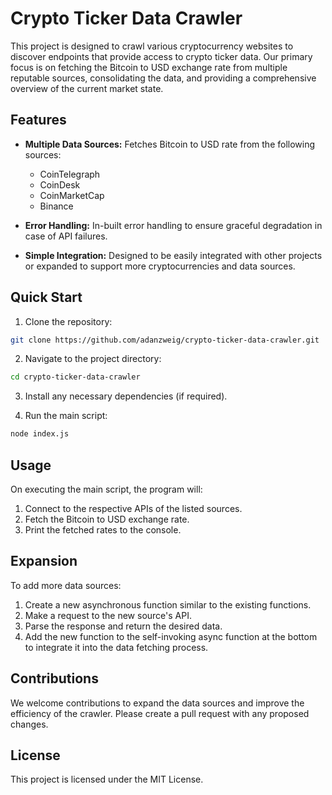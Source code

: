# Crypto Ticker Data Crawler

This project is designed to crawl various cryptocurrency websites to discover endpoints that provide access to crypto ticker data. Our primary focus is on fetching the Bitcoin to USD exchange rate from multiple reputable sources, consolidating the data, and providing a comprehensive overview of the current market state.

## Features

- **Multiple Data Sources:** Fetches Bitcoin to USD rate from the following sources:
  - CoinTelegraph
  - CoinDesk
  - CoinMarketCap
  - Binance

- **Error Handling:** In-built error handling to ensure graceful degradation in case of API failures.

- **Simple Integration:** Designed to be easily integrated with other projects or expanded to support more cryptocurrencies and data sources.

## Quick Start

1. Clone the repository:

```bash
git clone https://github.com/adanzweig/crypto-ticker-data-crawler.git
```

2. Navigate to the project directory:

```bash
cd crypto-ticker-data-crawler
```

3. Install any necessary dependencies (if required).

4. Run the main script:

```bash
node index.js
```

## Usage

On executing the main script, the program will:

1. Connect to the respective APIs of the listed sources.
2. Fetch the Bitcoin to USD exchange rate.
3. Print the fetched rates to the console.

## Expansion

To add more data sources:

1. Create a new asynchronous function similar to the existing functions.
2. Make a request to the new source's API.
3. Parse the response and return the desired data.
4. Add the new function to the self-invoking async function at the bottom to integrate it into the data fetching process.

## Contributions

We welcome contributions to expand the data sources and improve the efficiency of the crawler. Please create a pull request with any proposed changes.

## License

This project is licensed under the MIT License.